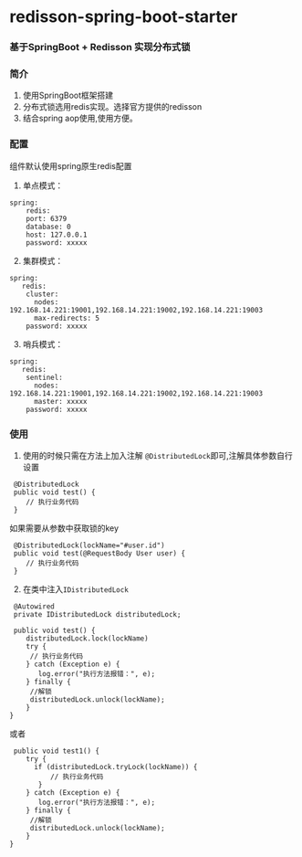 # redisson-spring-boot-starter

### 基于SpringBoot + Redisson 实现分布式锁

### 简介
   1. 使用SpringBoot框架搭建
   2. 分布式锁选用redis实现。选择官方提供的redisson
   3. 结合spring aop使用,使用方便。

### 配置

 组件默认使用spring原生redis配置

1. 单点模式：

````
spring:
    redis:
    port: 6379
    database: 0
    host: 127.0.0.1
    password: xxxxx
````
2. 集群模式：

````
spring:
   redis:
    cluster:
      nodes: 192.168.14.221:19001,192.168.14.221:19002,192.168.14.221:19003
      max-redirects: 5
    password: xxxxx
````

3. 哨兵模式：

````
spring:
   redis:
    sentinel:
      nodes: 192.168.14.221:19001,192.168.14.221:19002,192.168.14.221:19003
      master: xxxxx
    password: xxxxx
````


### 使用


1. 使用的时候只需在方法上加入注解 `@DistributedLock`即可,注解具体参数自行设置

````
 @DistributedLock
 public void test() {
    // 执行业务代码
 }
````

如果需要从参数中获取锁的key

````
 @DistributedLock(lockName="#user.id")
 public void test(@RequestBody User user) {
    // 执行业务代码
 }
````



2. 在类中注入`IDistributedLock`

````
 @Autowired
 private IDistributedLock distributedLock;

 public void test() {
    distributedLock.lock(lockName)
    try {
     // 执行业务代码
    } catch (Exception e) {
       log.error("执行方法报错：", e);
    } finally {
     //解锁
     distributedLock.unlock(lockName);
    }
}
````

或者

````
 public void test1() {
    try {
      if (distributedLock.tryLock(lockName)) {
          // 执行业务代码
       }
    } catch (Exception e) {
       log.error("执行方法报错：", e);
    } finally {
     //解锁
     distributedLock.unlock(lockName);
    }
}

````

